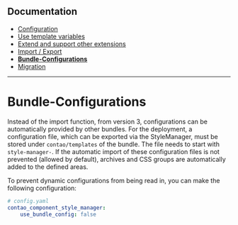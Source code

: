 ## Documentation
- [Configuration](CONFIGURATION.md)
- [Use template variables](TEMPLATE_VARIABLES.md)
- [Extend and support other extensions](SUPPORT.md)
- [Import / Export](IMPORT_EXPORT.md)
- __[Bundle-Configurations](BUNDLE_CONFIG.md)__
- [Migration](docs/MIGRATE.md)

---

# Bundle-Configurations
Instead of the import function, from version 3, configurations can be automatically provided by other bundles.  For the deployment, a configuration file, which can be exported via the StyleManager, must be stored under `contao/templates` of the bundle. The file needs to start with `style-manager-`. If the automatic import of these configuration files is not prevented (allowed by default), archives and CSS groups are automatically added to the defined areas.

To prevent dynamic configurations from being read in, you can make the following configuration:
```yaml
# config.yaml
contao_component_style_manager:
    use_bundle_config: false
```

